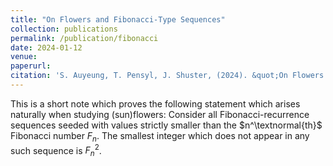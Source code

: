 ```yaml
---
title: "On Flowers and Fibonacci-Type Sequences"
collection: publications
permalink: /publication/fibonacci
date: 2024-01-12
venue: 
paperurl:
citation: 'S. Auyeung, T. Pensyl, J. Shuster, (2024). &quot;On Flowers and Fibonacci-Type Sequences.&quot; <i>in preparation</i>.'
---
```

This is a short note which proves the following statement which arises naturally when studying (sun)flowers: Consider all Fibonacci-recurrence sequences seeded with values strictly smaller than the $n^\textnormal{th}$ Fibonacci number $F_n$. The smallest integer which does not appear in any such sequence is $F_n^2$.
